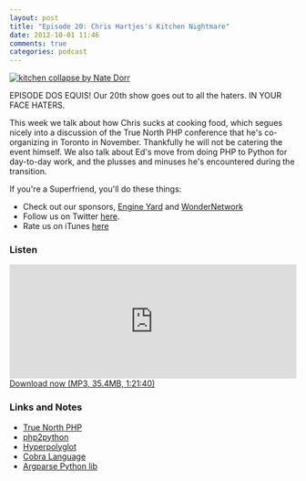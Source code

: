 ```yaml
---
layout: post
title: "Episode 20: Chris Hartjes's Kitchen Nightmare"
date: 2012-10-01 11:46
comments: true
categories: podcast
---
```


[![kitchen collapse by Nate Dorr](http://farm5.staticflickr.com/4071/5074023349_8eb3fe9b2d_z.jpg)](http://www.flickr.com/photos/mercurialn/5074023349/ "kitchen collapse by Nate Dorr")

EPISODE DOS EQUIS! Our 20th show goes out to all the haters. IN YOUR FACE HATERS.

This week we talk about how Chris sucks at cooking food, which segues nicely into a discussion of the True North PHP conference that he's co-organizing in Toronto in November. Thankfully he will not be catering the event himself. We also talk about Ed's move from doing PHP to Python for day-to-day work, and the plusses and minuses he's encountered during the transition.

If you're a Superfriend, you'll do these things:

* Check out our sponsors, [Engine Yard](http://www.engineyard.com/) and [WonderNetwork](https://wondernetwork.com/)
* Follow us on Twitter [here](https://twitter.com/dev_hell).
* Rate us on iTunes [here](http://itunes.apple.com/us/podcast/dev-hell/id489840699)

### Listen

<iframe frameborder='0' height='200px' scrolling='no' seamless src='https://embed.simplecast.com/35277?color=f5f5f5' width='100%'></iframe>
<a href="http://audio.simplecast.com/35277.mp3" rel="enclosure">Download now (MP3, 35.4MB, 1:21:40)</a>

### Links and Notes

* [True North PHP](http://truenorthphp.com)
* [php2python](http://www.php2python.com/)
* [Hyperpolyglot](http://hyperpolyglot.org/)
* [Cobra Language](http://cobra-language.com/)
* [Argparse Python lib](http://docs.python.org/howto/argparse.html)

